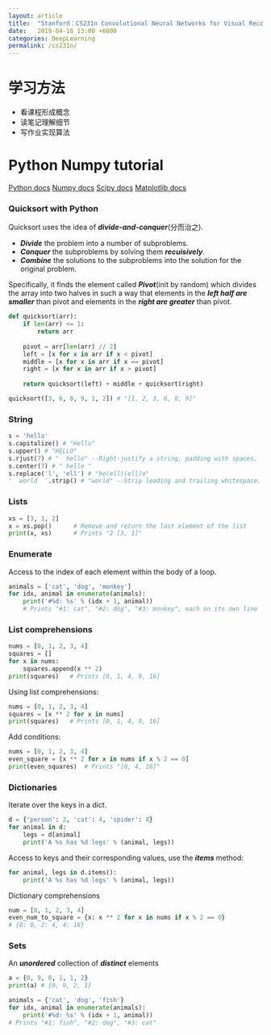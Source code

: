 ```yaml
---
layout: article
title:  "Stanford：CS231n Convolutional Neural Networks for Visual Recognition 2017"
date:   2019-04-16 13:00 +0800
categories: DeepLearning
permalink: /cs231n/
---
```

# 学习方法

* 看课程形成概念
* 读笔记理解细节
* 写作业实现算法

# Python Numpy tutorial

[Python docs](https://docs.python.org/3.7/tutorial/index.html)
[Numpy docs]()
[Scipy docs]()
[Matplotlib docs]()

### Quicksort with Python

Quicksort uses the idea of ***divide-and-conquer***(分而治之).
* ***Divide*** the problem into a number of subproblems.
* ***Conquer*** the subproblems by solving them ***recuisively***.
* ***Combine*** the solutions to the subproblems into the solution for the original problem.

Specifically, it finds the element called ***Pivot***(init by random) which divides the array into two halves in such a way that elements in the ***left half are smaller*** than pivot and elements in the ***right are greater*** than pivot.


```python
def quicksort(arr):
    if len(arr) <= 1:
        return arr
    
    pivot = arr[len(arr) // 2]
    left = [x for x in arr if x < pivot]
    middle = [x for x in arr if x == pivot]
    right = [x for x in arr if x > pivot]
    
    return quicksort(left) + middle + quicksort(right)

quicksort([3, 6, 8, 9, 1, 2]) # "[1, 2, 3, 6, 8, 9]"
```

### String

```python
s = 'hello'
s.capitalize() # "Hello"
s.upper() # "HELLO"
s.rjust(7) # "  hello" --Right-justify a string, padding with spaces.
s.center(7) # " hello "
s.replace('l', 'ell') # "he(ell)(ell)o"
'  world  '.strip() # "world" --Strip leading and trailing whitespace.
```

### Lists

```python
xs = [3, 1, 2]
x = xs.pop()      # Remove and return the last element of the list
print(x, xs)      # Prints "2 [3, 1]"
```

### Enumerate
Access to the index of each element within the body of a loop.
```python
animals = ['cat', 'dog', 'monkey']
for idx, animal in enumerate(animals):
    print('#%d: %s' % (idx + 1, animal))
    # Prints "#1: cat", "#2: dog", "#3: monkey", each on its own line
```

### List comprehensions
```python
nums = [0, 1, 2, 3, 4]
squares = []
for x in nums:
    squares.append(x ** 2)
print(squares)   # Prints [0, 1, 4, 9, 16]

```
Using list comprehensions:
```python
nums = [0, 1, 2, 3, 4]
squares = [x ** 2 for x in nums]
print(squares)   # Prints [0, 1, 4, 9, 16]
```
Add conditions:
```python
nums = [0, 1, 2, 3, 4]
even_square = [x ** 2 for x in nums if x % 2 == 0]
print(even_squares)  # Prints "[0, 4, 16]"
```

### Dictionaries
Iterate over the keys in a dict.
```python 
d = {'person': 2, 'cat': 4, 'spider': 8}
for animal in d:
	legs = d[animal]
	print('A %s has %d legs' % (animal, legs))
```
 Access to keys and their corresponding values, use the ***items*** method:
```python
for animal, legs in d.items():
	print('A %s has %d legs' % (animal, legs))
```
Dictionary comprehensions
```python
num = [0, 1, 2, 3, 4]
even_num_to_square = {x: x ** 2 for x in nums if x % 2 == 0}
# {0: 0, 2: 4, 4: 16}
```

### Sets
An ***unordered*** collection of ***distinct*** elements
```python
a = {0, 9, 0, 1, 1, 2}
print(a) # {0, 9, 2, 1}

animals = {'cat', 'dog', 'fish'}
for idx, animal in enumerate(animals):
    print('#%d: %s' % (idx + 1, animal))
# Prints "#1: fish", "#2: dog", "#3: cat"
```
```python
```